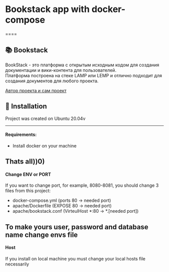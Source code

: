 # Bookstack app with docker-compose
====
## 📚 Bookstack 

BookStack - это платформа с открытым исходным кодом для создания документации и вики-контента для пользователей. <br>
Платформа построена на стеке LAMP или LEMP и отлично подходит для создания документов для любого проекта. <br>

[Автор проекта и сам проект](https://github.com/BookStackApp/BookStack)

## 🔧 Installation 

Project was created on Ubuntu 20.04v <br>

-----
#### Requirements: <br>

- Install docker on your machine

Thats all))0) <br>
-----
#### Change ENV or PORT

If you want to change port, for example, 8080-8081, you should change 3 files from this project: <br>

- docker-compose.yml (ports 80 -> needed port)
- apache/Dockerfile (EXPOSE 80 -> needed port)
- apache/bookstack.conf (VirteulHost *:80 -> *.[needed port])

To make yours user, password and database name change <b>envs</b> file
-----
#### Host 

If you install on local machine you must change your local hosts file necessarily

 

